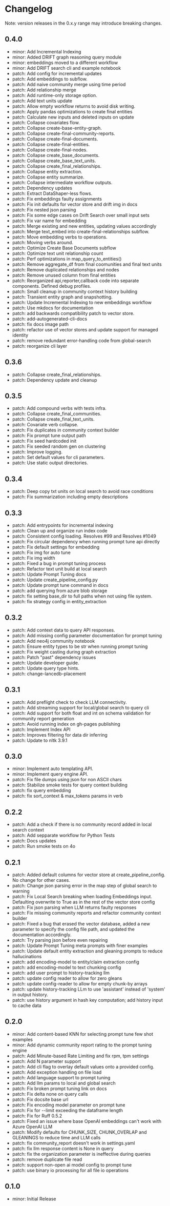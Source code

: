 # Changelog

Note: version releases in the 0.x.y range may introduce breaking changes.

## 0.4.0

- minor: Add Incremental Indexing
- minor: Added DRIFT graph reasoning query module
- minor: embeddings moved to a different workflow
- minor: Add DRIFT search cli and example notebook
- patch: Add config for incremental updates
- patch: Add embeddings to subflow.
- patch: Add naive community merge using time period
- patch: Add relationship merge
- patch: Add runtime-only storage option.
- patch: Add text units update
- patch: Allow empty workflow returns to avoid disk writing.
- patch: Apply pandas optimizations to create final entities
- patch: Calculate new inputs and deleted inputs on update
- patch: Collapse covariates flow.
- patch: Collapse create-base-entity-graph.
- patch: Collapse create-final-community-reports.
- patch: Collapse create-final-documents.
- patch: Collapse create-final-entities.
- patch: Collapse create-final-nodes.
- patch: Collapse create_base_documents.
- patch: Collapse create_base_text_units.
- patch: Collapse create_final_relationships.
- patch: Collapse entity extraction.
- patch: Collapse entity summarize.
- patch: Collapse intermediate workflow outputs.
- patch: Dependency updates
- patch: Extract DataShaper-less flows.
- patch: Fix embeddings faulty assignments
- patch: Fix init defaults for vector store and drift img in docs
- patch: Fix nested json parsing
- patch: Fix some edge cases on Drift Search over small input sets
- patch: Fix var name for embedding
- patch: Merge existing and new entities, updating values accordingly
- patch: Merge text_embed into create-final-relationships subflow.
- patch: Move embedding verbs to operations.
- patch: Moving verbs around.
- patch: Optimize Create Base Documents subflow
- patch: Optimize text unit relationship count
- patch: Perf optimizations in map_query_to_entities()
- patch: Remove aggregate_df from final coomunities and final text units
- patch: Remove duplicated relationships and nodes
- patch: Remove unused column from final entities
- patch: Reorganized api,reporter,callback code into separate components. Defined debug profiles.
- patch: Small cleanup in community context history building
- patch: Transient entity graph and snapshotting.
- patch: Update Incremental Indexing to new embeddings workflow
- patch: Use mkdocs for documentation
- patch: add backwards compatibility patch to vector store.
- patch: add-autogenerated-cli-docs
- patch: fix docs image path
- patch: refactor use of vector stores and update support for managed identity
- patch: remove redundant error-handling code from global-search
- patch: reorganize cli layer

## 0.3.6

- patch: Collapse create_final_relationships.
- patch: Dependency update and cleanup

## 0.3.5

- patch: Add compound verbs with tests infra.
- patch: Collapse create_final_communities.
- patch: Collapse create_final_text_units.
- patch: Covariate verb collapse.
- patch: Fix duplicates in community context builder
- patch: Fix prompt tune output path
- patch: Fix seed hardcoded init
- patch: Fix seeded random gen on clustering
- patch: Improve logging.
- patch: Set default values for cli parameters.
- patch: Use static output directories.

## 0.3.4

- patch: Deep copy txt units on local search to avoid race conditions
- patch: Fix summarization including empty descriptions

## 0.3.3

- patch: Add entrypoints for incremental indexing
- patch: Clean up and organize run index code
- patch: Consistent config loading. Resolves #99 and Resolves #1049
- patch: Fix circular dependency when running prompt tune api directly
- patch: Fix default settings for embedding
- patch: Fix img for auto tune
- patch: Fix img width
- patch: Fixed a bug in prompt tuning process
- patch: Refactor text unit build at local search
- patch: Update Prompt Tuning docs
- patch: Update create_pipeline_config.py
- patch: Update prompt tune command in docs
- patch: add querying from azure blob storage
- patch: fix setting base_dir to full paths when not using file system.
- patch: fix strategy config in entity_extraction

## 0.3.2

- patch: Add context data to query API responses.
- patch: Add missing config parameter documentation for prompt tuning
- patch: Add neo4j community notebook
- patch: Ensure entity types to be str when running prompt tuning
- patch: Fix weight casting during graph extraction
- patch: Patch "past" dependency issues
- patch: Update developer guide.
- patch: Update query type hints.
- patch: change-lancedb-placement

## 0.3.1

- patch: Add preflight check to check LLM connectivity.
- patch: Add streaming support for local/global search to query cli
- patch: Add support for both float and int on schema validation for community report generation
- patch: Avoid running index on gh-pages publishing
- patch: Implement Index API
- patch: Improves filtering for data dir inferring
- patch: Update to nltk 3.9.1

## 0.3.0

- minor: Implement auto templating API.
- minor: Implement query engine API.
- patch: Fix file dumps using json for non ASCII chars
- patch: Stabilize smoke tests for query context building
- patch: fix query embedding
- patch: fix sort_context & max_tokens params in verb

## 0.2.2

- patch: Add a check if there is no community record added in local search context
- patch: Add sepparate workflow for Python Tests
- patch: Docs updates
- patch: Run smoke tests on 4o

## 0.2.1

- patch: Added default columns for vector store at create_pipeline_config. No change for other cases.
- patch: Change json parsing error in the map step of global search to warning
- patch: Fix Local Search breaking when loading Embeddings input. Defaulting overwrite to True as in the rest of the vector store config
- patch: Fix json parsing when LLM returns faulty responses
- patch: Fix missing community reports and refactor community context builder
- patch: Fixed a bug that erased the vector database, added a new parameter to specify the config file path, and updated the documentation accordingly.
- patch: Try parsing json before even repairing
- patch: Update Prompt Tuning meta prompts with finer examples
- patch: Update default entity extraction and gleaning prompts to reduce hallucinations
- patch: add encoding-model to entity/claim extraction config
- patch: add encoding-model to text chunking config
- patch: add user prompt to history-tracking llm
- patch: update config reader to allow for zero gleans
- patch: update config-reader to allow for empty chunk-by arrays
- patch: update history-tracking LLm to use 'assistant' instead of 'system' in output history.
- patch: use history argument in hash key computation; add history input to cache data

## 0.2.0

- minor: Add content-based KNN for selecting prompt tune few shot examples
- minor: Add dynamic community report rating to the prompt tuning engine
- patch: Add Minute-based Rate Limiting and fix rpm, tpm settings
- patch: Add N parameter support
- patch: Add cli flag to overlay default values onto a provided config.
- patch: Add exception handling on file load
- patch: Add language support to prompt tuning
- patch: Add llm params to local and global search
- patch: Fix broken prompt tuning link on docs
- patch: Fix delta none on query calls
- patch: Fix docsite base url
- patch: Fix encoding model parameter on prompt tune
- patch: Fix for --limit exceeding the dataframe length
- patch: Fix for Ruff 0.5.2
- patch: Fixed an issue where base OpenAI embeddings can't work with Azure OpenAI LLM
- patch: Modify defaults for CHUNK_SIZE, CHUNK_OVERLAP and GLEANINGS to reduce time and LLM calls
- patch: fix community_report doesn't work in settings.yaml
- patch: fix llm response content is None in query
- patch: fix the organization parameter is ineffective during queries
- patch: remove duplicate file read
- patch: support non-open ai model config to prompt tune
- patch: use binary io processing for all file io operations

## 0.1.0

- minor: Initial Release
